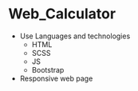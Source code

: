 # Web_Calculator
* Use Languages and technologies
  * HTML
  * SCSS
  * JS
  * Bootstrap
* Responsive web page
